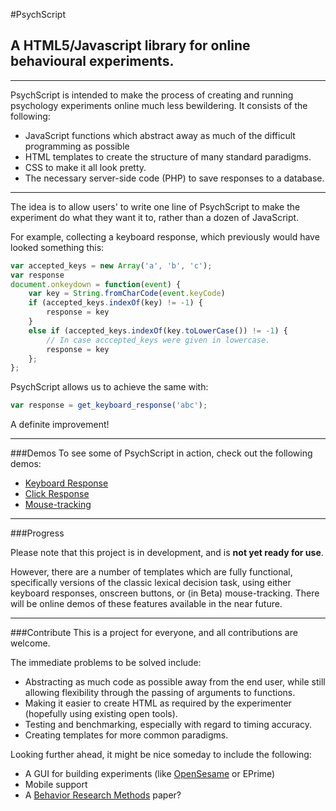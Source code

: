 #PsychScript 
## A HTML5/Javascript library for online behavioural experiments.
------------------------------

PsychScript is intended to make the process of creating and running psychology experiments online much less bewildering.
It consists of the following:
 - JavaScript functions which abstract away as much of the difficult programming as possible
 - HTML templates to create the structure of many standard paradigms.
 - CSS to make it all look pretty.
 - The necessary server-side code (PHP) to save responses to a database.

------------------------------

The idea is to allow users' to write one line of PsychScript to make the experiment do what they want it to, rather than a dozen of JavaScript.

For example, collecting a keyboard response, which previously would have looked something this:

```javascript
var accepted_keys = new Array('a', 'b', 'c');
var response
document.onkeydown = function(event) {
    var key = String.fromCharCode(event.keyCode)
	if (accepted_keys.indexOf(key) != -1) {
		response = key
	}
	else if (accepted_keys.indexOf(key.toLowerCase()) != -1) {
		// In case acccepted_keys were given in lowercase.
		response = key
	};
};

```

PsychScript allows us to achieve the same with:
```javascript
var response = get_keyboard_response('abc');
```
A definite improvement!


---------------------

###Demos
To see some of PsychScript in action, check out the following demos:
 - [Keyboard Response](http://www3.qub.ac.uk/researchingreasoning/psychscript/keyboard_response/)
 - [Click Response](http://www3.qub.ac.uk/researchingreasoning/psychscript/click_response/)
 - [Mouse-tracking](http://www3.qub.ac.uk/researchingreasoning/psychscript/mouse_tracking/)


---------------------

###Progress

Please note that this project is in development, and is **not yet ready for use**.

However, there are a number of templates which are fully functional, specifically versions of the classic lexical decision task, using either keyboard responses, onscreen buttons, or (in Beta) mouse-tracking.
There will be online demos of these features available in the near future.

---------------------

###Contribute
This is a project for everyone, and all contributions are welcome.

The immediate problems to be solved include:
 - Abstracting as much code as possible away from the end user, while still allowing flexibility through the passing of arguments to functions.
 - Making it easier to create HTML as required by the experimenter (hopefully using existing open tools).
 - Testing and benchmarking, especially with regard to timing accuracy.
 - Creating templates for more common paradigms.

Looking further ahead, it might be nice someday to include the following:
 - A GUI for building experiments (like [OpenSesame](http://osdoc.cogsci.nl) or EPrime)
 - Mobile support
 - A [Behavior Research Methods](http://www.springer.com/psychology/cognitive+psychology/journal/13428) paper?
